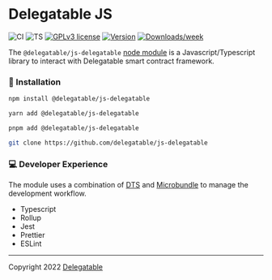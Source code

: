 # Delegatable JS

![CI](https://github.com/delegatable/js-delegatable/actions/workflows/main.yml/badge.svg)
![TS](https://badgen.net/badge/-/TypeScript?icon=typescript&label&labelColor=blue&color=555555)
[![GPLv3 license](https://img.shields.io/badge/License-MIT-blue.svg)](http://perso.crans.org/besson/LICENSE.html)
[![Version](https://img.shields.io/npm/v/@delegatable/js-delegatable.svg)](https://npmjs.org/package/@delegatable/js-delegatable)
[![Downloads/week](https://img.shields.io/npm/dw/@delegatable/js-delegatable.svg)](https://npmjs.org/package/@delegatable/js-delegatable)

The `@delegatable/js-delegatable` [node module](https://www.npmjs.com/package/@delegatable/js-delegatable) is a Javascript/Typescript library to interact with Delegatable smart contract framework.

### 💾 Installation

```sh
npm install @delegatable/js-delegatable
```

```sh
yarn add @delegatable/js-delegatable
```

```sh
pnpm add @delegatable/js-delegatable
```

```sh
git clone https://github.com/delegatable/js-delegatable
```

### 💻 Developer Experience

The module uses a combination of [DTS](https://github.com/weiran-zsd/dts-cli) and [Microbundle](https://github.com/developit/microbundle) to manage the development workflow.

- Typescript
- Rollup
- Jest
- Prettier
- ESLint

<hr />

Copyright 2022 [Delegatable](https://twitter.com/delegatable)
